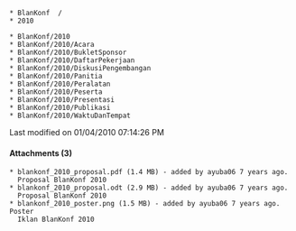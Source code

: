     * BlanKonf  /
    * 2010

    * BlanKonf/2010
    * BlanKonf/2010/Acara
    * BlanKonf/2010/BukletSponsor
    * BlanKonf/2010/DaftarPekerjaan
    * BlanKonf/2010/DiskusiPengembangan
    * BlanKonf/2010/Panitia
    * BlanKonf/2010/Peralatan
    * BlanKonf/2010/Peserta
    * BlanKonf/2010/Presentasi
    * BlanKonf/2010/Publikasi
    * BlanKonf/2010/WaktuDanTempat
Last modified on 01/04/2010 07:14:26 PM
#### Attachments (3)
    * blankonf_2010_proposal.pdf​ (1.4 MB) - added by ayuba06 7 years ago.
      Proposal BlanKonf 2010
    * blankonf_2010_proposal.odt​ (2.9 MB) - added by ayuba06 7 years ago.
      Proposal BlanKonf 2010
    * blankonf_2010_poster.png​ (1.5 MB) - added by ayuba06 7 years ago. Poster
      Iklan BlanKonf 2010
 
    





